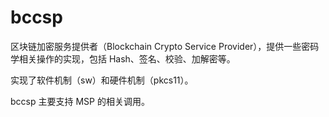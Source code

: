 # bccsp
区块链加密服务提供者（Blockchain Crypto Service Provider），提供一些密码学相关操作的实现，包括 Hash、签名、校验、加解密等。

实现了软件机制（sw）和硬件机制（pkcs11）。

bccsp 主要支持 MSP 的相关调用。